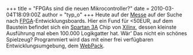 +++
title = "FPGAs sind die neuen Mikrocontroller?"
date = 2010-03-04T18:09:00Z
author = "typ_o"
+++
Heute auf der [Messe](http://www.embedded-world.de/de/default.ashx) auf
der Suche nach
[FPGA](http://de.wikipedia.org/wiki/Field_Programmable_Gate_Array)-Entwicklungsboards.
Hier ein Fund für \<50EUR, auf dem Baustein befindet sich ein
[Spartan 3A](http://www.xilinx.com/support/documentation/data_sheets/ds529.pdf)
Chip von [Xilinx](http://en.wikipedia.org/wiki/Xilinx), dessen kleinste
Ausführung mal eben 100.000 Logikgatter hat. Wär' Das nicht ein schönes
Spielzeug? Programmiert wird das mit einer frei verfügbaren
Entwicklungsumgebung, dem
[WebPack](http://www.xilinx.com/support/download/index.htm).
